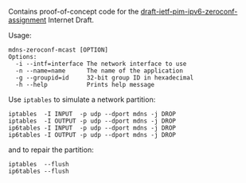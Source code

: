 Contains proof-of-concept code for the [draft-ietf-pim-ipv6-zeroconf-assignment](https://datatracker.ietf.org/doc/draft-ietf-pim-ipv6-zeroconf-assignment/) Internet Draft.

Usage:

```
mdns-zeroconf-mcast [OPTION]
Options:
  -i --intf=interface The network interface to use
  -n --name=name      The name of the application
  -g --groupid=id     32-bit group ID in hexadecimal
  -h --help           Prints help message
```

Use `iptables` to simulate a network partition:

```
iptables  -I INPUT  -p udp --dport mdns -j DROP
iptables  -I OUTPUT -p udp --dport mdns -j DROP
ip6tables -I INPUT  -p udp --dport mdns -j DROP
ip6tables -I OUTPUT -p udp --dport mdns -j DROP
```

and to repair the partition:

```
iptables  --flush
ip6tables --flush
```